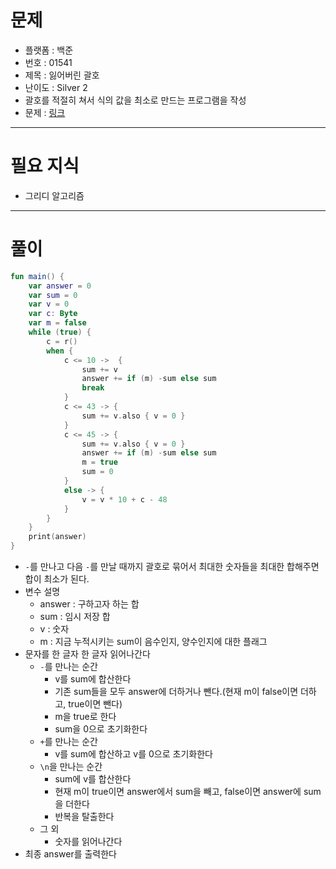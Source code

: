# 문제
- 플랫폼 : 백준
- 번호 : 01541
- 제목 : 잃어버린 괄호
- 난이도 : Silver 2
- 괄호를 적절히 쳐서 식의 값을 최소로 만드는 프로그램을 작성
- 문제 : <a href="https://www.acmicpc.net/problem/1541" target="_blank">링크</a>

---

# 필요 지식
- 그리디 알고리즘

---

# 풀이
```kotlin
fun main() {
    var answer = 0
    var sum = 0
    var v = 0
    var c: Byte
    var m = false
    while (true) {
        c = r()
        when {
            c <= 10 ->  {
                sum += v
                answer += if (m) -sum else sum
                break
            }
            c <= 43 -> {
                sum += v.also { v = 0 }
            }
            c <= 45 -> {
                sum += v.also { v = 0 }
                answer += if (m) -sum else sum
                m = true
                sum = 0
            }
            else -> {
                v = v * 10 + c - 48
            }
        }
    }
    print(answer)
}
```
- `-`를 만나고 다음 `-`를 만날 때까지 괄호로 묶어서 최대한 숫자들을 최대한 합해주면 합이 최소가 된다.
- 변수 설명
  - answer : 구하고자 하는 합
  - sum : 임시 저장 합
  - v : 숫자
  - m : 지금 누적시키는 sum이 음수인지, 양수인지에 대한 플래그
- 문자를 한 글자 한 글자 읽어나간다
  - `-`를 만나는 순간
    - v를 sum에 합산한다
    - 기존 sum들을 모두 answer에 더하거나 뺀다.(현재 m이 false이면 더하고, true이면 뺀다)
    - m을 true로 한다
    - sum을 0으로 초기화한다
  - `+`를 만나는 순간
    - v를 sum에 합산하고 v를 0으로 초기화한다
  - `\n`을 만나는 순간
    - sum에 v를 합산한다
    - 현재 m이 true이면 answer에서 sum을 빼고, false이면 answer에 sum을 더한다
    - 반복을 탈출한다
  - 그 외
    - 숫자를 읽어나간다
- 최종 answer를 출력한다